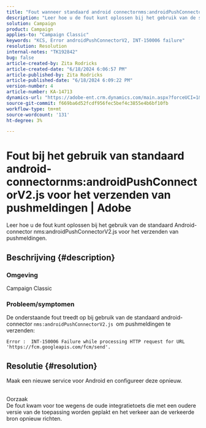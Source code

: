 ```yaml
---
title: "Fout wanneer standaard android connectornms:androidPushConnectorV2.js wordt gebruikt om pushmeldingen te verzenden | Adobe Campign"
description: "Leer hoe u de fout kunt oplossen bij het gebruik van de standaard Android-connector nms:androidPushConnectorV2.js om pushmeldingen te verzenden."
solution: Campaign
product: Campaign
applies-to: "Campaign Classic"
keywords: "KCS, Error androidPushConnectorV2, INT-150006 failure"
resolution: Resolution
internal-notes: "TK192842"
bug: false
article-created-by: Zita Rodricks
article-created-date: "6/18/2024 6:06:57 PM"
article-published-by: Zita Rodricks
article-published-date: "6/18/2024 6:09:22 PM"
version-number: 4
article-number: KA-14713
dynamics-url: "https://adobe-ent.crm.dynamics.com/main.aspx?forceUCI=1&pagetype=entityrecord&etn=knowledgearticle&id=c2666a87-9d2d-ef11-840a-002248084fbb"
source-git-commit: f669ba6d52fcdf956fec5bef4c3855e4b6bf10fb
workflow-type: tm+mt
source-wordcount: '131'
ht-degree: 3%

---
```


# Fout bij het gebruik van standaard android-connectornms:androidPushConnectorV2.js voor het verzenden van pushmeldingen | Adobe


Leer hoe u de fout kunt oplossen bij het gebruik van de standaard Android-connector nms:androidPushConnectorV2.js voor het verzenden van pushmeldingen.

## Beschrijving {#description}


### Omgeving

Campaign Classic

### Probleem/symptomen

De onderstaande fout treedt op bij gebruik van de standaard android-connector `nms:androidPushConnectorV2.js `om pushmeldingen te verzenden:


```
Error :  INT-150006 Failure while processing HTTP request for URL 'https://fcm.googleapis.com/fcm/send'.
```



## Resolutie {#resolution}


Maak een nieuwe service voor Android en configureer deze opnieuw.


<br>Oorzaak<br>
De fout kwam voor toe wegens de oude integratietoets die met een oudere versie van de toepassing worden geplakt en het verkeer aan de verkeerde bron opnieuw richten.
